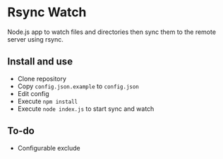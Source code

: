 # Rsync Watch

Node.js app to watch files and directories then sync them to the remote server using rsync.

## Install and use

- Clone repository
- Copy `config.json.example` to `config.json`
- Edit config
- Execute `npm install`
- Execute `node index.js` to start sync and watch

## To-do

- Configurable exclude
